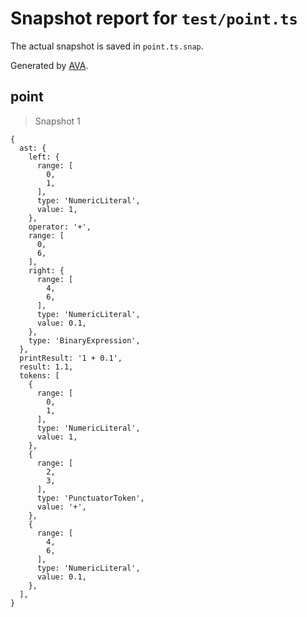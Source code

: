 # Snapshot report for `test/point.ts`

The actual snapshot is saved in `point.ts.snap`.

Generated by [AVA](https://avajs.dev).

## point

> Snapshot 1

    {
      ast: {
        left: {
          range: [
            0,
            1,
          ],
          type: 'NumericLiteral',
          value: 1,
        },
        operator: '+',
        range: [
          0,
          6,
        ],
        right: {
          range: [
            4,
            6,
          ],
          type: 'NumericLiteral',
          value: 0.1,
        },
        type: 'BinaryExpression',
      },
      printResult: '1 + 0.1',
      result: 1.1,
      tokens: [
        {
          range: [
            0,
            1,
          ],
          type: 'NumericLiteral',
          value: 1,
        },
        {
          range: [
            2,
            3,
          ],
          type: 'PunctuatorToken',
          value: '+',
        },
        {
          range: [
            4,
            6,
          ],
          type: 'NumericLiteral',
          value: 0.1,
        },
      ],
    }
